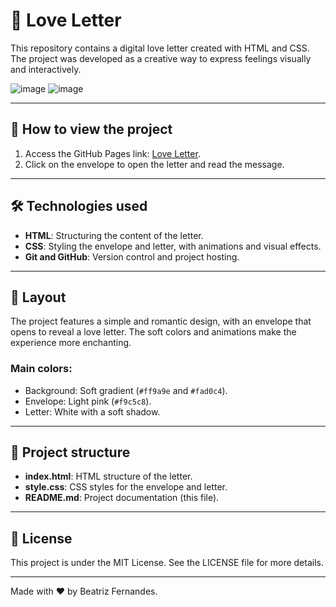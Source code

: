 # 💌 Love Letter

This repository contains a digital love letter created with HTML and CSS. The project was developed as a creative way to express feelings visually and interactively.

![image](https://github.com/user-attachments/assets/dfe7db76-3e9d-4b3d-ba87-52c70ec28aa2)
![image](https://github.com/user-attachments/assets/9d8dff7d-5274-4154-ab93-dff6dddcbcbf)

---

## 🚀 How to view the project

1. Access the GitHub Pages link: [Love Letter](https://beatrizzfernandes.github.io/loveletter/).
2. Click on the envelope to open the letter and read the message.

---

## 🛠️ Technologies used

- **HTML**: Structuring the content of the letter.
- **CSS**: Styling the envelope and letter, with animations and visual effects.
- **Git and GitHub**: Version control and project hosting.

---

## 🎨 Layout

The project features a simple and romantic design, with an envelope that opens to reveal a love letter. The soft colors and animations make the experience more enchanting.

### Main colors:
- Background: Soft gradient (`#ff9a9e` and `#fad0c4`).
- Envelope: Light pink (`#f9c5c8`).
- Letter: White with a soft shadow.

---

## 📂 Project structure

- **index.html**: HTML structure of the letter.
- **style.css**: CSS styles for the envelope and letter.
- **README.md**: Project documentation (this file).

---

## 📝 License

This project is under the MIT License. See the LICENSE file for more details.

---

Made with ❤️ by Beatriz Fernandes.
